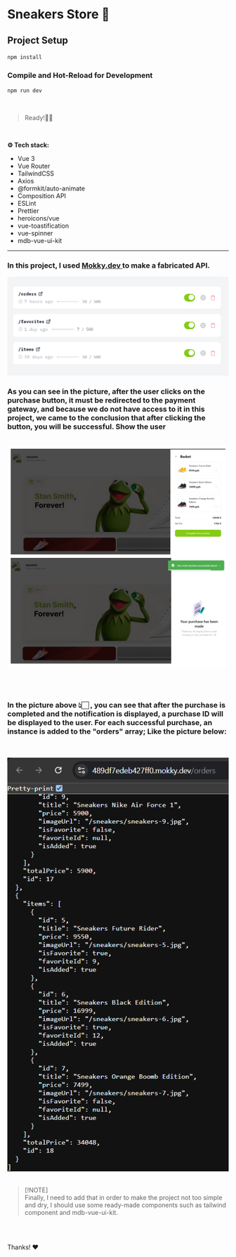 # Sneakers Store  👟

## Project Setup

```sh
npm install
```

### Compile and Hot-Reload for Development

```sh
npm run dev
```
<br>

>  Ready!🫴🏻

<br>

**⚙️ Tech stack:**

- Vue 3
- Vue Router
- TailwindCSS
- Axios
- @formkit/auto-animate
- Composition API
- ESLint
- Prettier
- heroicons/vue
- vue-toastification
- vue-spinner
- mdb-vue-ui-kit

----

<h3>
  In this project, I used <a href="https://mokky.dev/"> Mokky.dev </a> to make a fabricated API.
</h3>

<img src="public/Screenshot 2024-10-02 172755.png">

<br>

<h3> 
As you can see in the picture, after the user clicks on the purchase button, it must be redirected to the payment gateway, and because we do not have access to it in this project, we came to the conclusion that after clicking the button, you will be successful. Show the user 
</h3>

<br>

<div>
  <img src="public/Blank 2 Grids Collage.png">
</div>

<br>
<br>
<br>


<h3>
  In the picture above 👆🏻 , you can see that after the purchase is completed and the notification is displayed, a purchase ID will be displayed to the user.
For each successful purchase, an instance is added to the "orders" array; Like the picture below: 
</h3>

<br>
<br>

<img src="public/Screenshot 2024-10-02 102911.png">

<br>
<br>

> [!NOTE]\
> Finally, I need to add that in order to make the project not too simple and dry, I should use some ready-made components such as tailwind component and mdb-vue-ui-kit.
> 

<br>
<br>

 Thanks! :heart:
